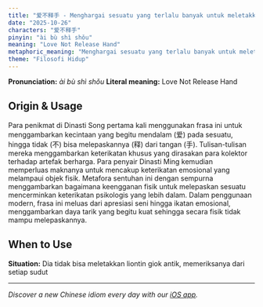 ```yaml
---
title: "爱不释手 - Menghargai sesuatu yang terlalu banyak untuk meletakkannya"
date: "2025-10-26"
characters: "爱不释手"
pinyin: "ài bù shì shǒu"
meaning: "Love Not Release Hand"
metaphoric_meaning: "Menghargai sesuatu yang terlalu banyak untuk meletakkannya"
theme: "Filosofi Hidup"
---
```


**Pronunciation:** *ài bù shì shǒu*
**Literal meaning:** Love Not Release Hand

## Origin & Usage

Para penikmat di Dinasti Song pertama kali menggunakan frasa ini untuk menggambarkan kecintaan yang begitu mendalam (爱) pada sesuatu, hingga tidak (不) bisa melepaskannya (释) dari tangan (手). Tulisan-tulisan mereka menggambarkan keterikatan khusus yang dirasakan para kolektor terhadap artefak berharga. Para penyair Dinasti Ming kemudian memperluas maknanya untuk mencakup keterikatan emosional yang melampaui objek fisik. Metafora sentuhan ini dengan sempurna menggambarkan bagaimana keengganan fisik untuk melepaskan sesuatu mencerminkan keterikatan psikologis yang lebih dalam. Dalam penggunaan modern, frasa ini meluas dari apresiasi seni hingga ikatan emosional, menggambarkan daya tarik yang begitu kuat sehingga secara fisik tidak mampu melepaskannya.

## When to Use

**Situation:** Dia tidak bisa meletakkan liontin giok antik, memeriksanya dari setiap sudut

---

*Discover a new Chinese idiom every day with our [iOS app](https://apps.apple.com/us/app/daily-chinese-idioms/id6740611324).*
